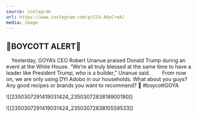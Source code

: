 ```yaml
---
source: instagram
url: https://www.instagram.com/p/CCd-AdyCreA/
media: image
---
```


## 🚨BOYCOTT ALERT🚨 ⠀
⠀
Yesterday, GOYA’s CEO Robert Unanue praised Donald Trump during an event at the White House. “We’re all truly blessed at the same time to have a leader like President Trump, who is a builder,” Unanue said. ⠀
⠀
From now on, we are only using DYI Adobo in our households. What about you guys? Any good recipes or brands you want to recommend? 👀 #boycottGOYA

![[2350307291419031424_2350307283818900190]]

![[2350307291419031424_2350307283810559533]]


